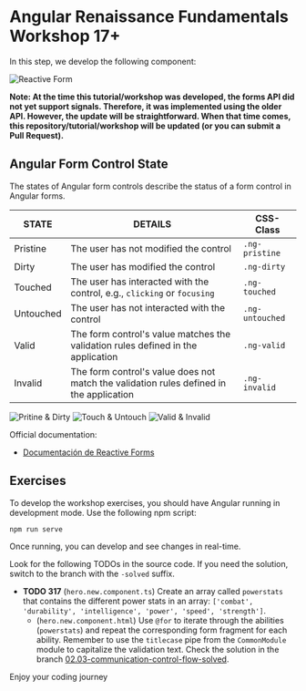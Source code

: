 # Angular Renaissance Fundamentals Workshop 17+

In this step, we develop the following component:

![Reactive Form](/docs/03.02-form-new-error-solved.gif)

**Note: At the time this tutorial/workshop was developed, the forms API did not yet support signals. Therefore, it was implemented using the older API. However, the update will be straightforward. When that time comes, this repository/tutorial/workshop will be updated (or you can submit a Pull Request).**

## Angular Form Control State

The states of Angular form controls describe the status of a form control in Angular forms.

| STATE      | DETAILS                                                                                              | CSS-Class       |
| ---------- | ---------------------------------------------------------------------------------------------------- | --------------- |
| Pristine   | The user has not modified the control                                                               | `.ng-pristine`  |
| Dirty      | The user has modified the control                                                                   | `.ng-dirty`     |
| Touched    | The user has interacted with the control, e.g., `clicking` or `focusing`                            | `.ng-touched`   |
| Untouched  | The user has not interacted with the control                                                        | `.ng-untouched` |
| Valid      | The form control's value matches the validation rules defined in the application                    | `.ng-valid`     |
| Invalid    | The form control's value does not match the validation rules defined in the application             | `.ng-invalid`   |

![Pritine & Dirty](docs/forms/03.02-forms-state-pristine-dirty.png)
![Touch & Untouch](docs/forms/03.02-forms-state-touch-untouch.png)
![Valid & Invalid](docs/forms/03.02-forms-state-valid-invalid.png)


Official documentation:

- [Documentación de Reactive Forms](https://angular.dev/guide/forms)


## Exercises
To develop the workshop exercises, you should have Angular running in development mode. Use the following npm script:

`npm run serve`

Once running, you can develop and see changes in real-time.

Look for the following TODOs in the source code. If you need the solution, switch to the branch with the `-solved` suffix.

- **TODO 317** (`hero.new.component.ts`) Create an array called `powerstats` that contains the different power stats in an array: `['combat', 'durability', 'intelligence', 'power', 'speed', 'strength']`.
  - (`hero.new.component.html`) Use `@for` to iterate through the abilities (`powerstats`) and repeat the corresponding form fragment for each ability. Remember to use the `titlecase` pipe from the `CommonModule` module to capitalize the validation text.  Check the solution in the branch [02.03-communication-control-flow-solved](https://github.com/puntotech/angular-renaissance-fundamentals-workshop/tree/02.03-communication-control-flow-solved).


Enjoy your coding journey
